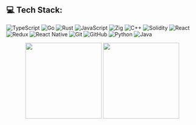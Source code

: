 ## 💻 Tech Stack:
![TypeScript](https://img.shields.io/badge/typescript-%23007ACC.svg?style=for-the-badge&logo=typescript&logoColor=white) 
![Go](https://img.shields.io/badge/go-%237EE5F2.svg?style=for-the-badge&logo=go&logoColor=white)
![Rust](https://img.shields.io/badge/rust-%23C75600.svg?style=for-the-badge&logo=rust&logoColor=white)
![JavaScript](https://img.shields.io/badge/javascript-%23323330.svg?style=for-the-badge&logo=javascript&logoColor=%23F7DF1E) 
![Zig](https://img.shields.io/badge/zig-%23f7a41d.svg?style=for-the-badge&logo=zig&logoColor=white) 
![C++](https://img.shields.io/badge/c++-%2300599C.svg?style=for-the-badge&logo=cplusplus&logoColor=white) 
![Solidity](https://img.shields.io/badge/solidity-%23110c4e.svg?style=for-the-badge&logo=solidity&logoColor=%23aec0f1)
![React](https://img.shields.io/badge/react-%2320232a.svg?style=for-the-badge&logo=react&logoColor=%2361DAFB) 
![Redux](https://img.shields.io/badge/redux-%23764abc.svg?style=for-the-badge&logo=redux&logoColor=%white)
![React Native](https://img.shields.io/badge/react%20native-%2320232a.svg?style=for-the-badge&logo=react&logoColor=%2361DAFB)
![Git](https://img.shields.io/badge/git-%23F05033.svg?style=for-the-badge&logo=git&logoColor=white) 
![GitHub](https://img.shields.io/badge/github-%23121011.svg?style=for-the-badge&logo=github&logoColor=white) 
![Python](https://img.shields.io/badge/python-3670A0?style=for-the-badge&logo=python&logoColor=ffdd54) 
![Java](https://img.shields.io/badge/java-%23ED8B00.svg?style=for-the-badge&logo=openjdk&logoColor=white)


<p align="center">



  <img height=200  align="center" src="https://github-readme-stats.vercel.app/api?username=xavcochran&rank_icon=github&show_icons=true&include_all_commits=true&theme=tokyonight"  />
  <img height=200  align="center" src="https://github-readme-stats-beta-steel-43.vercel.app/api/wakatime?username=xavcochran&langs_count=16&layout=compact&custom_title=Past%20Year%20Stats&theme=tokyonight">

</p>

